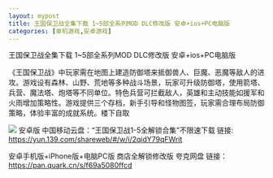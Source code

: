 ```yaml
---
layout: mypost
title: 王国保卫战全集下载 1~5部全系列MOD DLC修改版 安卓+ios+PC电脑版 
categories: [单机游戏,安卓游戏]
---
```


王国保卫战全集下载 1~5部全系列MOD DLC修改版 安卓+ios+PC电脑版                           

《王国保卫战》中玩家需在地图上建造防御塔来抵御兽人、巨魔、恶魔等敌人的进攻。游戏设有森林、山野、荒地等多种战斗场景，玩家可升级防御塔，使用箭塔、兵营、魔法塔、炮塔等不同单位。特色兵营可拦截敌人，英雄和主动技能如援军和火雨增加策略性。游戏提供三个存档，新手引导和怪物图签，玩家需合理布局防御策略，体验丰富的成就系统。楼下自取

![](https://s2.loli.net/2025/10/16/fs5V8PhGgDkd4cH.jpg)
安卓版
中国移动云盘：“王国保卫战1-5全解锁合集”不限速下载
链接:  https://yun.139.com/shareweb/#/w/i/2qidY79qFWrit

安卓手机版+iPhone版+电脑PC版 商店全解锁修改版
夸克网盘 链接：https://pan.quark.cn/s/f69a5080ffcd
